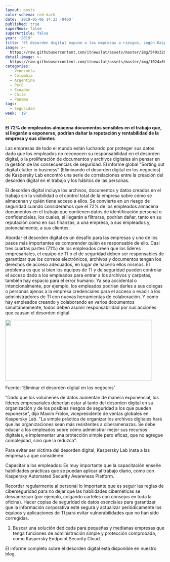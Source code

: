 ```yaml
---
layout: posts
color-schema: red-dark
date: '2019-05-06 14:33 -0400'
published: true
superNews: false
superArticle: false
year: '2019'
title: 'El desorden digital expone a las empresas a riesgos, según Kaspersky Lab'
image: >-
  https://raw.githubusercontent.com/itnewslat/assets/master/img/540x320/Desorden-digital-p.jpg
detail-image: >-
  https://raw.githubusercontent.com/itnewslat/assets/master/img/1024x680/Desorden-digital-g.jpg
categories:
  - Venezuela
  - Colombia
  - Argentina
  - Perú
  - Ecuador
  - Chile
  - Panama
tags:
  - Seguridad
week: '19'
---
```

**El 72% de empleados almacena documentos sensibles en el trabajo que, si llegarán a exponerse, podrían dañar la reputación y rentabilidad de la empresa y sus clientes**

Las empresas de todo el mundo están luchando por proteger sus datos dado que los empleados no reconocen su responsabilidad en el desorden digital, o la proliferación de documentos y archivos digitales sin pensar en la gestión de las consecuencias de seguridad. El informe global “Sorting out digital clutter in business” (Eliminando el desorden digital en los negocios) de Kaspersky Lab encontró una serie de correlaciones entre la creación del desorden digital en el trabajo y los hábitos de las personas.   
 
El desorden digital incluye los archivos, documentos y datos creados en el trabajo sin la visibilidad o el control total de la empresa sobre cómo se almacenan y quién tiene acceso a ellos. Se convierte en un riesgo de seguridad cuando consideramos que el 72% de los empleados almacena documentos en el trabajo que contienen datos de identificación personal o confidenciales, los cuales, si llegarán a filtrarse, podrían dañar, tanto en su reputación como en sus finanzas,  a una empresa, a sus empleados y, potencialmente, a sus clientes.
 
Abordar el desorden digital es un desafío para las empresas y uno de los pasos más importantes es comprender quién es responsable de ello. Casi tres cuartas partes (71%) de los empleados creen que los líderes empresariales, el equipo de TI o el de seguridad deben ser responsables de garantizar que los correos electrónicos, archivos y documentos tengan los derechos de acceso adecuados, en lugar de hacerlo ellos mismos. El problema es que si bien los equipos de TI y de seguridad pueden controlar el acceso dado a los empleados para entrar a los archivos y carpetas, también hay espacio para el error humano. Ya sea accidental o intencionalmente, por ejemplo, los empleados podrían darles a sus colegas o personas ajenas a la empresa credenciales para el acceso o evadir a los administradores de TI con nuevas herramientas de colaboración. Y como hay empleados creando y colaborando en varios documentos simultáneamente, todos deben asumir responsabilidad por sus acciones que causan el desorden digital. 

<img class="alignleft" src="https://media.kaspersky.com/img/figure_2.jpg" alt="" width="462" height="192" />
<table width="500">

Fuente: ‘Eliminar el desorden digital en los negocios’ 
   

"Dado que los volúmenes de datos aumentan de manera exponencial, los líderes empresariales deberían estar al tanto del desorden digital en su organización y de los posibles riesgos de seguridad a los que pueden exponerse", dijo Maxim Frolov, vicepresidente de ventas globales en Kaspersky Lab. "La simple práctica de organizar los archivos digitales hará que las organizaciones sean más resistentes a ciberamenazas. Se debe educar a los empleados sobre cómo administrar mejor sus recursos digitales, e implementar una protección simple pero eficaz, que no agregue complejidad, sino que la reduzca".
 
Para evitar ser víctima del desorden digital, Kaspersky Lab insta a las empresas a que consideren: 
 
Capacitar a los empleados: Es muy importante que la capacitación enseñe habilidades prácticas que se puedan aplicar al trabajo diario, como con  Kaspersky Automated Security Awareness Platform.
  
Recordar regularmente al personal lo importante que es seguir las reglas de ciberseguridad para no dejar que las habilidades cibernéticas se desvanezcan (por ejemplo, colgando carteles con consejos en toda la oficina).
Hacer copias de seguridad de datos esenciales para garantizar que la información corporativa esté segura y actualizar periódicamente los equipos y aplicaciones de TI para evitar vulnerabilidades que no han sido corregidas.

1. Buscar una solución dedicada para pequeñas y medianas empresas que tenga funciones de administración simple y protección comprobada, como Kaspersky Endpoint Security Cloud.
 
El informe completo sobre el desorden digital está disponible en nuestro blog. 
